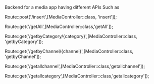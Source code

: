 Backend for a media app 
having different APIs
Such as 


Route::post('/insert',[MediaController::class, 'insert']);

Route::get('/getAll',[MediaController::class,'getAll']);

Route::get('/getbyCategory/{category}',[MediaController::class, 'getbyCategory']);

Route::get('/getbyChannel/{channel}',[MediaController::class, 'getbyChannel']);

Route::get('/getallchannel',[MediaController::class,'getallchannel']);

Route::get('/getallcategory',[MediaController::class,'getallcategory']);
